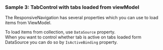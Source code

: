 ### Sample 3: TabControl with tabs loaded from viewModel

The ResponsiveNavigation has several properties which you can use to load items from ViewModel.

To load items from collection, use `DataSource` property.  
When you want to control whether tab is active on tabs loaded form DataSource you can do so by  `IsActiveBinding` property.